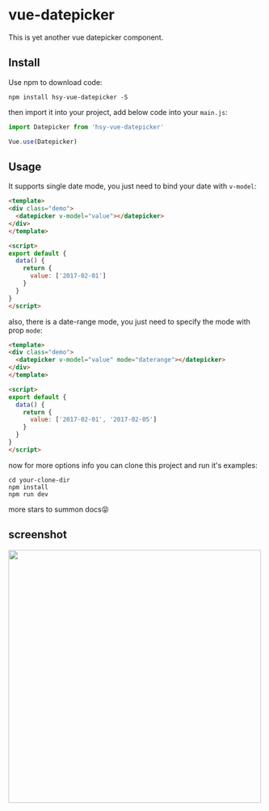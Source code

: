 # vue-datepicker

This is yet another vue datepicker component.

## Install

Use npm to download code:

```
npm install hsy-vue-datepicker -S
```

then import it into your project, add below code into your `main.js`:

```js
import Datepicker from 'hsy-vue-datepicker'

Vue.use(Datepicker)
```

## Usage

It supports single date mode, you just need to bind your date with `v-model`:

```html
<template>
<div class="demo">
  <datepicker v-model="value"></datepicker>
</div>
</template>

<script>
export default {
  data() {
    return {
      value: ['2017-02-01']
    }
  }
}
</script>
```

also, there is a date-range mode, you just need to specify the mode with prop `mode`:

```html
<template>
<div class="demo">
  <datepicker v-model="value" mode="daterange"></datepicker>
</div>
</template>

<script>
export default {
  data() {
    return {
      value: ['2017-02-01', '2017-02-05']
    }
  }
}
</script>
```

now for more options info you can clone this project and run it's examples:

```
cd your-clone-dir
npm install
npm run dev
```

more stars to summon docs😝

## screenshot

<img src="http://og9g58alt.bkt.clouddn.com/datepicker.png" width="500">

